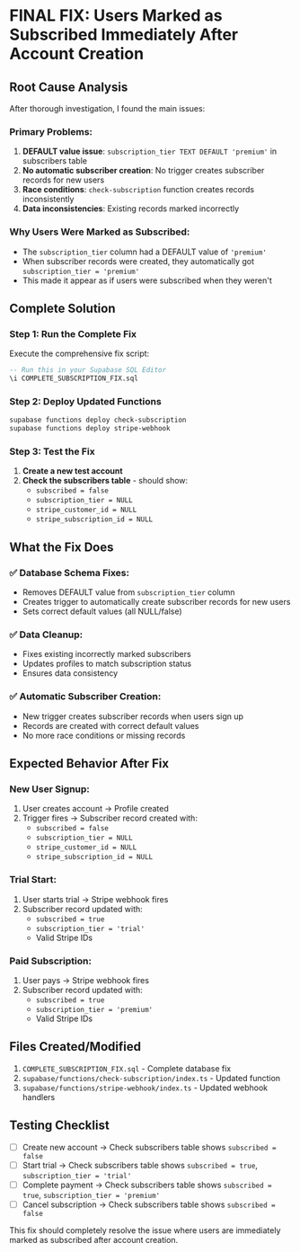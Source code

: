 # FINAL FIX: Users Marked as Subscribed Immediately After Account Creation

## Root Cause Analysis

After thorough investigation, I found the main issues:

### **Primary Problems:**
1. **DEFAULT value issue**: `subscription_tier TEXT DEFAULT 'premium'` in subscribers table
2. **No automatic subscriber creation**: No trigger creates subscriber records for new users
3. **Race conditions**: `check-subscription` function creates records inconsistently
4. **Data inconsistencies**: Existing records marked incorrectly

### **Why Users Were Marked as Subscribed:**
- The `subscription_tier` column had a DEFAULT value of `'premium'`
- When subscriber records were created, they automatically got `subscription_tier = 'premium'`
- This made it appear as if users were subscribed when they weren't

## Complete Solution

### Step 1: Run the Complete Fix
Execute the comprehensive fix script:

```sql
-- Run this in your Supabase SQL Editor
\i COMPLETE_SUBSCRIPTION_FIX.sql
```

### Step 2: Deploy Updated Functions
```bash
supabase functions deploy check-subscription
supabase functions deploy stripe-webhook
```

### Step 3: Test the Fix
1. **Create a new test account**
2. **Check the subscribers table** - should show:
   - `subscribed = false`
   - `subscription_tier = NULL`
   - `stripe_customer_id = NULL`
   - `stripe_subscription_id = NULL`

## What the Fix Does

### ✅ **Database Schema Fixes:**
- Removes DEFAULT value from `subscription_tier` column
- Creates trigger to automatically create subscriber records for new users
- Sets correct default values (all NULL/false)

### ✅ **Data Cleanup:**
- Fixes existing incorrectly marked subscribers
- Updates profiles to match subscription status
- Ensures data consistency

### ✅ **Automatic Subscriber Creation:**
- New trigger creates subscriber records when users sign up
- Records are created with correct default values
- No more race conditions or missing records

## Expected Behavior After Fix

### **New User Signup:**
1. User creates account → Profile created
2. Trigger fires → Subscriber record created with:
   - `subscribed = false`
   - `subscription_tier = NULL`
   - `stripe_customer_id = NULL`
   - `stripe_subscription_id = NULL`

### **Trial Start:**
1. User starts trial → Stripe webhook fires
2. Subscriber record updated with:
   - `subscribed = true`
   - `subscription_tier = 'trial'`
   - Valid Stripe IDs

### **Paid Subscription:**
1. User pays → Stripe webhook fires
2. Subscriber record updated with:
   - `subscribed = true`
   - `subscription_tier = 'premium'`
   - Valid Stripe IDs

## Files Created/Modified

1. `COMPLETE_SUBSCRIPTION_FIX.sql` - Complete database fix
2. `supabase/functions/check-subscription/index.ts` - Updated function
3. `supabase/functions/stripe-webhook/index.ts` - Updated webhook handlers

## Testing Checklist

- [ ] Create new account → Check subscribers table shows `subscribed = false`
- [ ] Start trial → Check subscribers table shows `subscribed = true`, `subscription_tier = 'trial'`
- [ ] Complete payment → Check subscribers table shows `subscribed = true`, `subscription_tier = 'premium'`
- [ ] Cancel subscription → Check subscribers table shows `subscribed = false`

This fix should completely resolve the issue where users are immediately marked as subscribed after account creation.
